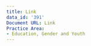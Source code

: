 ```yaml
---
title: Link
data_id: '391'
Document URL: Link
Practice Area:
- Education, Gender and Youth
---
```


